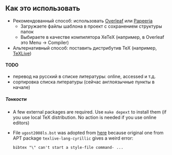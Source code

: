 ## Как это использовать

* Рекомендованный способ: использовать [Overleaf](https://www.overleaf.com/) или [Papeeria](https://papeeria.com/)
  * Загружаете файлы шаблона в проект с сохранением структуры папок
  * Выбираете в качестве компилятора XeTeX (например, в Overleaf это Menu -> Compiler)
* Альтернативный способ: поставить дистрибутив TeX (например, [TeXLive](https://www.tug.org/texlive/))

#### TODO

* перевод на русский в списке литературы: online, accessed и т.д.
* сортировка списка литературы (сейчас англоязычные пункты в начале)


##### Тонкости

* A few external packages are required. Use `make depext` to install them (if you use local TeX distribution. No action is needed if you use online editors)
* File `ugost2008ls.bst` was adopted from [here](https://github.com/anlun/Russian-Phd-LaTeX-Dissertation-Template/tree/master/BibTeX-Styles) because original one from APT package `texlive-lang-cyrillic` gives a weird error:

    ```
    bibtex "\" can't start a style-file command- ...
    ```
